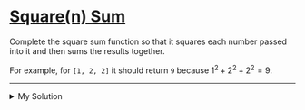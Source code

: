 # [Square(n) Sum](https://www.codewars.com/kata/515e271a311df0350d00000f)

Complete the square sum function so that it squares each number passed into it and then sums the results together.

For example, for `[1, 2, 2]` it should return `9` because $`1^2 + 2^2 + 2^2 = 9`$.

---

<details><summary>My Solution</summary>

```js
function squareSum(numbers) {
  return numbers.reduce((sum, n) => {
    return (sum += n ** 2)
  }, 0)
}
```

</details>
